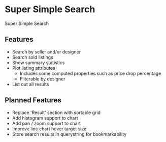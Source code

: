 # Super Simple Search

Super Simple Search

## Features

* Search by seller and/or designer
* Search sold listings
* Show summary statistics
* Plot listing attributes
  * Includes some computed properties such as price drop percentage
  * Filterable by designer
* List out all results

## Planned Features

* Replace 'Result' section with sortable grid
* Add histogram support to chart
* Add pan / zoom support to chart
* Improve line chart hover target size
* Store search results in querystring for bookmarkability
